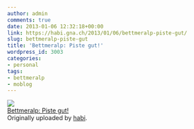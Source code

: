 ```yaml
---
author: admin
comments: true
date: 2013-01-06 12:32:18+00:00
link: https://habi.gna.ch/2013/01/06/bettmeralp-piste-gut/
slug: bettmeralp-piste-gut
title: 'Bettmeralp: Piste gut!'
wordpress_id: 3003
categories:
- personal
tags:
- bettmeralp
- moblog
---
```


[![](http://farm9.staticflickr.com/8354/8352591007_78518e2083_m.jpg)](http://www.flickr.com/photos/habi/8352591007/)   
[Bettmeralp: Piste gut!](http://www.flickr.com/photos/habi/8352591007/)   
Originally uploaded by [habi](http://www.flickr.com/photos/habi/). 

